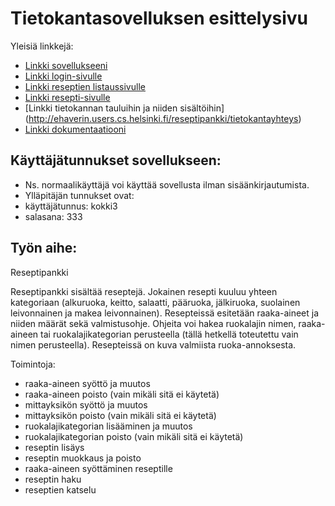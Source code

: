 # Tietokantasovelluksen esittelysivu

Yleisiä linkkejä:

* [Linkki sovellukseeni](http://ehaverin.users.cs.helsinki.fi/reseptipankki/)
 * [Linkki login-sivulle](http://ehaverin.users.cs.helsinki.fi/reseptipankki/login)
 * [Linkki reseptien listaussivulle](http://ehaverin.users.cs.helsinki.fi/reseptipankki/recipe)
 * [Linkki resepti-sivulle](http://ehaverin.users.cs.helsinki.fi/reseptipankki/recipe/1)
 * [Linkki tietokannan tauluihin ja niiden sisältöihin] (http://ehaverin.users.cs.helsinki.fi/reseptipankki/tietokantayhteys)
* [Linkki dokumentaatiooni](https://github.com/wirefox/reseptipankki/blob/master/doc/dokumentaatio.pdf)

## Käyttäjätunnukset sovellukseen:
* Ns. normaalikäyttäjä voi käyttää sovellusta ilman sisäänkirjautumista.
* Ylläpitäjän tunnukset ovat:
 * käyttäjätunnus: kokki3
 * salasana: 333

## Työn aihe:

Reseptipankki

Reseptipankki sisältää reseptejä. Jokainen resepti kuuluu yhteen kategoriaan (alkuruoka, keitto, salaatti, pääruoka, jälkiruoka, suolainen leivonnainen ja makea leivonnainen). Resepteissä esitetään raaka-aineet ja niiden määrät sekä valmistusohje. Ohjeita voi hakea ruokalajin nimen, raaka-aineen tai ruokalajikategorian perusteella (tällä hetkellä toteutettu vain nimen perusteella). Resepteissä on  kuva valmiista ruoka-annoksesta.

Toimintoja:

* raaka-aineen syöttö ja muutos
* raaka-aineen poisto (vain mikäli sitä ei käytetä)
* mittayksikön syöttö ja muutos
* mittayksikön poisto (vain mikäli sitä ei käytetä)
* ruokalajikategorian lisääminen ja muutos
* ruokalajikategorian poisto (vain mikäli sitä ei käytetä)
* reseptin lisäys
* reseptin muokkaus ja poisto
* raaka-aineen syöttäminen reseptille
* reseptin haku
* reseptien katselu
